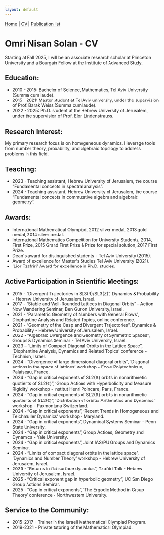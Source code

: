 ```yaml
---
layout: default
---
```


[Home](./index.html) | [CV](./CV.html) | [Publication list](./publications.html)

# **Omri Nisan Solan \- CV**

Starting at Fall 2025, I will be an associate research scholar at Princeton University and a Bourgain Fellow at the Institute of Advanced Study.

<!-- PDF version: [CV](./CV.pdf) -->

## **Education:**

* 2010 \- 2015: Bachelor of Science, Mathematics, Tel Aviv University (Summa cum laude).  
* 2015 \- 2021: Master student at Tel Aviv university, under the supervision of Prof. Barak Weiss (Summa cum laude).  
* 2022 \- 2025: Ph.D. student at the Hebrew University of Jerusalem, under the supervision of Prof. Elon Lindenstrauss.
 

## **Research Interest:**

My primary research focus is on homogeneous dynamics. I leverage tools from number theory, probability, and algebraic topology to address problems in this field. 

## **Teaching:** 

* 2023 \- Teaching assistant, Hebrew University of Jerusalem, the course “Fundamental concepts in spectral analysis”.  
* 2024 \- Teaching assistant, Hebrew University of Jerusalem, the course “Fundamental concepts in commutative algebra and algebraic geometry”.

## **Awards:**

* International Mathematical Olympiad, 2012 silver medal, 2013 gold medal, 2014 silver medal.  
* International Mathematics Competition for University Students, 2014, First Prize, 2015 Grand First Prize & Prize for special solution, 2017 First Prize.  
* Dean's award for distinguished students \- Tel Aviv University (2015).  
* Award of excellence for Master's Studies Tel Aviv University (2021).
* ‘Lior Tzafriri’ Award for excellence in Ph.D. studies.

## **Active Participation in Scientific Meetings:**

* 2015 \- “Divergent Trajectories in SL3(R)/SL3(Z)”, Dynamics & Probability \- Hebrew University of Jerusalem, Israel.  
* 2017 \- “Stable and Well-Rounded Lattices in Diagonal Orbits” \- Action Now Wandering Seminar, Ben Gurion University, Israel.   
* 2021 \- “Parametric Geometry of Numbers with General Flows”, Diophantine Analysis and Related Topics, online conference.  
* 2021 \- “Geometry of the Casp and Divergent Trajectories”, Dynamics & Probability \- Hebrew University of Jerusalem, Israel.  
* 2022 \- “Algebraic Divergence and Geometry of Symmetric Spaces”, Groups & Dynamics Seminar \- Tel Aviv University, Israel.  
* 2023 – “Limits of Compact Diagonal Orbits in the Lattice Space”, ‘Diophantine Analysis, Dynamics and Related Topics’ conference \- Technion, Israel.  
* 2024 \- “Divergence of large dimensional diagonal orbits”, ‘Diagonal actions in the space of lattices’ workshop \- Ecole Polytechnique, Palaiseau, France.  
* 2024 \- “Gap in critical exponents of SL2(ℝ) orbits in nonarithmetic quotients of SL2(ℂ)”, ‘Group Actions with Hyperbolicity and Measure Rigidity’ workshop \- Institut Henri Poincare, Paris, France.  
* 2024 \- “Gap in critical exponents of SL2(ℝ) orbits in nonarithmetic quotients of SL2(ℂ)”, ‘Distribution of orbits: Arithmetics and Dynamics’ workshop \- Paxmontana Switzerland.
* 2024 \- “Gap in critical exponents”, ‘Recent Trends in Homogeneous and Teichmuller Dynamics’
workshop \- Maryland.
* 2024 \- “Gap in critical exponents”, Dynamical Systems Seminar \- Penn State University.
* 2024 \- “Gap in critical exponents”, Group Actions, Geometry and Dynamics \- Yale University.
* 2024 \- “Gap in critical exponents”, Joint IAS/PU Groups and Dynamics Seminar.
* 2024 \- “Limits of compact diagonal orbits in the lattice space”, ‘Dynamics and Number Theory’ workshop \- Hebrew University of Jerusalem, Israel.
* 2025 \- “Returns in flat surface dynamics”, Tzafriri Talk \- Hebrew University of Jerusalem, Israel.
* 2025 \- “Critical exponent gap in hyperbolic geometry”, UC San Diego Group Actions Seminar.
* 2025 \- “Gap in critical exponents”, ‘The Ergodic Method in Group Theory’ conference \- Northwestern University.


## **Service to the Community:**

* 2015-2017 \- Trainer in the Israeli Mathematical Olympiad Program.
* 2019-2021 \- Private tutoring of the Mathematical Olympiad.